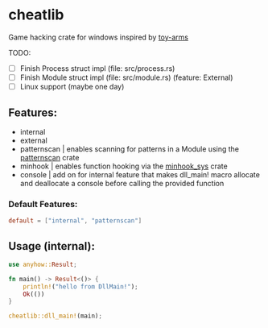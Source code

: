# cheatlib
Game hacking crate for windows inspired by [toy-arms](https://github.com/pseuxide/toy-arms)

TODO:
- [ ] Finish Process struct impl (file: src/process.rs)
- [ ] Finish Module struct impl (file: src/module.rs) (feature: External)
- [ ] Linux support (maybe one day)

## Features:
- internal
- external
- patternscan | enables scanning for patterns in a Module using the [patternscan](https://docs.rs/patternscan) crate
- minhook | enables function hooking via the [minhook_sys](https://docs.rs/minhook-sys) crate
- console | add on for internal feature that makes dll_main! macro allocate and deallocate a console before calling the provided function

### Default Features:
```toml
default = ["internal", "patternscan"]
```

## Usage (internal):
```rust
use anyhow::Result;

fn main() -> Result<()> {
    println!("hello from DllMain!");
    Ok(())
}

cheatlib::dll_main!(main);
```

